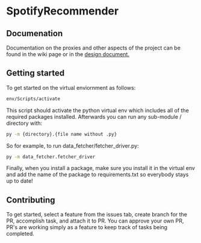 # SpotifyRecommender

## Documenation
Documentation on the proxies and other aspects of the project can be found in the wiki page or in the [design document.](https://docs.google.com/document/d/1zC-kdPw4mLZAQSHgnoq8gnnF_FW-U8kmtuk2DkBA-6E/edit?usp=sharing)

## Getting started
To get started on the virtual enviornment as follows:
```bash
env/Scripts/activate
```
This script should activate the python virtual env which includes all of the required packages installed.
Afterwards you can run any sub-module / directory with:
```bash
py -m {directory}.{file name without .py}
```
So for example, to run data_fetcher/fetcher_driver.py:
```bash
py -m data_fetcher.fetcher_driver
```

Finally, when you install a package, make sure you install it in the virtual env and add the name of the package to requirements.txt so everybody stays up to date!

## Contributing
To get started, select a feature from the issues tab, create branch for the PR, accomplish task, and attach it to PR.
You can approve your own PR, PR's are working simply as a feature to keep track of tasks being completed.
